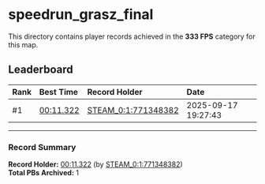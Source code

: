 # speedrun_grasz_final

This directory contains player records achieved in the **333 FPS** category for this map.

## Leaderboard

| Rank | Best Time | Record Holder | Date                |
| :--- | :-------- | :------------ | :------------------ |
| #1   | [00:11.322](./00011322_STEAM_0_1_771348382_20250917-192743.zip) | [STEAM_0:1:771348382](https://speedrun16.com/profile/STEAM_0:1:771348382)   | 2025-09-17 19:27:43 |

---

### Record Summary
**Record Holder:** [00:11.322](./00011322_STEAM_0_1_771348382_20250917-192743.zip) (by [STEAM_0:1:771348382](https://speedrun16.com/profile/STEAM_0:1:771348382))  
**Total PBs Archived:** 1
